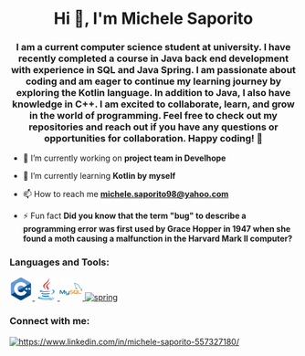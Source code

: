<h1 align="center">Hi 👋, I'm Michele Saporito</h1>
<h3 align="center">I am a current computer science student at university. I have recently completed a course in Java back end development with experience in SQL and Java Spring. I am passionate about coding and am eager to continue my learning journey by exploring the Kotlin language. In addition to Java, I also have knowledge in C++. I am excited to collaborate, learn, and grow in the world of programming. Feel free to check out my repositories and reach out if you have any questions or opportunities for collaboration. Happy coding! 🚀</h3>

- 🔭 I’m currently working on **project team in Develhope**

- 🌱 I’m currently learning **Kotlin by myself**

- 📫 How to reach me **michele.saporito98@yahoo.com**

- ⚡ Fun fact **Did you know that the term "bug" to describe a programming error was first used by Grace Hopper in 1947 when she found a moth causing a malfunction in the Harvard Mark II computer?**

<h3 align="left">Languages and Tools:</h3>
<p align="left"> <a href="https://www.w3schools.com/cpp/" target="_blank" rel="noreferrer"> <img src="https://raw.githubusercontent.com/devicons/devicon/master/icons/cplusplus/cplusplus-original.svg" alt="cplusplus" width="40" height="40"/> </a> <a href="https://www.java.com" target="_blank" rel="noreferrer"> <img src="https://raw.githubusercontent.com/devicons/devicon/master/icons/java/java-original.svg" alt="java" width="40" height="40"/> </a> <a href="https://www.mysql.com/" target="_blank" rel="noreferrer"> <img src="https://raw.githubusercontent.com/devicons/devicon/master/icons/mysql/mysql-original-wordmark.svg" alt="mysql" width="40" height="40"/> </a> <a href="https://spring.io/" target="_blank" rel="noreferrer"> <img src="https://www.vectorlogo.zone/logos/springio/springio-icon.svg" alt="spring" width="40" height="40"/> </a> </p>

<h3 align="left">Connect with me:</h3>
<p align="left">
<a href="https://linkedin.com/in/michele-saporito-557327180/" target="blank"><img align="center" src="https://raw.githubusercontent.com/rahuldkjain/github-profile-readme-generator/master/src/images/icons/Social/linked-in-alt.svg" alt="https://www.linkedin.com/in/michele-saporito-557327180/" height="30" width="40" /></a>

